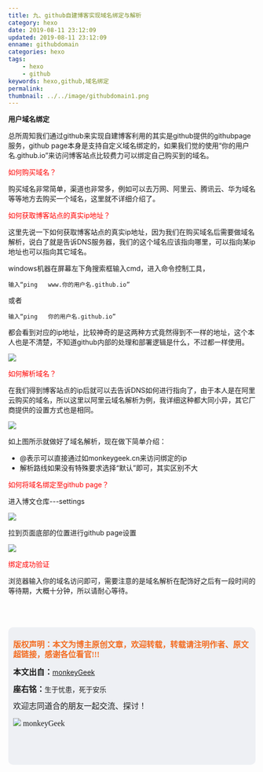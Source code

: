 ```yaml
---
title: 九、github自建博客实现域名绑定与解析
category: hexo
date: 2019-08-11 23:12:09
updated: 2019-08-11 23:12:09
enname: githubdomain
categories: hexo
tags: 
	- hexo
	- github
keywords: hexo,github,域名绑定
permalink:
thumbnail: ../../image/githubdomain1.png
---
```


**用户域名绑定**

总所周知我们通过github来实现自建博客利用的其实是github提供的githubpage服务，github page本身是支持自定义域名绑定的，如果我们觉的使用“你的用户名.github.io”来访问博客站点比较费力可以绑定自己购买到的域名。

<!--more-->

<span style="color:red">如何购买域名？</span>

购买域名非常简单，渠道也非常多，例如可以去万网、阿里云、腾讯云、华为域名等等地方去购买一个域名，这里就不详细介绍了。



<span style="color:red">如何获取博客站点的真实ip地址？</span>

这里先说一下如何获取博客站点的真实ip地址，因为我们在购买域名后需要做域名解析，说白了就是告诉DNS服务器，我们的这个域名应该指向哪里，可以指向某ip地址也可以指向其它域名。

windows机器在屏幕左下角搜索框输入cmd，进入命令控制工具，

```
输入“ping   www.你的用户名.github.io”
```

或者

```
输入“ping   你的用户名.github.io”
```

都会看到对应的ip地址，比较神奇的是这两种方式竟然得到不一样的地址，这个本人也是不清楚，不知道github内部的处理和部署逻辑是什么，不过都一样使用。

![](../../../../image/githubdomain1.png)



<span style="color:red">如何解析域名？</span>

在我们得到博客站点的ip后就可以去告诉DNS如何进行指向了，由于本人是在阿里云购买的域名，所以这里以阿里云域名解析为例，我详细这种都大同小异，其它厂商提供的设置方式也是相同。

![](../../../../image/githubdomain2.png)

如上图所示就做好了域名解析，现在做下简单介绍：

- @表示可以直接通过如monkeygeek.cn来访问绑定的ip
- 解析路线如果没有特殊要求选择“默认”即可，其实区别不大



<span style="color:red">如何将域名绑定至github page？</span>

进入博文仓库---settings

![](../../../../image/githubdomain3.png)

拉到页面底部的位置进行github page设置

![](../../../../image/githubdomain4.png)



<span style="color:red">绑定成功验证</span>

浏览器输入你的域名访问即可，需要注意的是域名解析在配饰好之后有一段时间的等待期，大概十分钟，所以请耐心等待。







</br>

</br>

</br>

<script>
var _hmt = _hmt || [];
(function() {
  var hm = document.createElement("script");
  hm.src = "https://hm.baidu.com/hm.js?2f798e6b269c8a40f12bef25d7f1876d";
  var s = document.getElementsByTagName("script")[0]; 
  s.parentNode.insertBefore(hm, s);
})();
</script>

<div style="height:260px; background-color:rgb(238,240,244); padding:10px;border-radius:10px;">
    <p style="color:#f36c21;font:bold 16px/20px 'kaiTi';">
      版权声明：本文为博主原创文章，欢迎转载，转载请注明作者、原文超链接，感谢各位看官!!!
    </p>
    <p>
      <span style="font:bold 16px/20px 'kaiTi';">本文出自：</span><a href="https://monkeyGeek369.github.io">monkeyGeek</a> 
    </p>
    <p>
      <span style="font:bold 16px/20px 'kaiTi';">座右铭：</span><span>生于忧患，死于安乐</span> 
    </p>
    <p>
      <span style="font:16px/20px 'kaiTi';">欢迎志同道合的朋友一起交流、探讨！</span> 
    </p>
    <img style="height:auto; width:auto;flot:left;" src="../../../../image/monkey64.png" /><span style="font:16px/20px 'kaiTi';flot:left;">   monkeyGeek</span>


